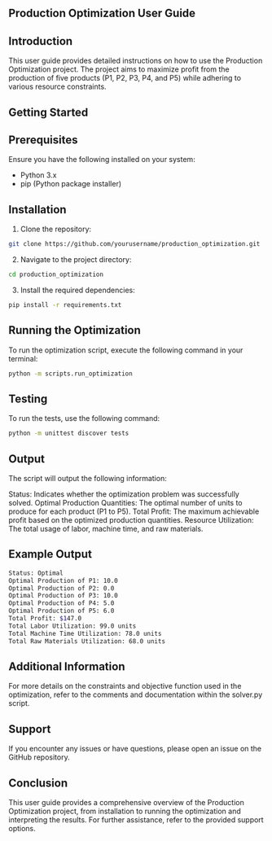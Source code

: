 ## Production Optimization User Guide

## Introduction
This user guide provides detailed instructions on how to use the Production Optimization project. The project aims to maximize profit from the production of five products (P1, P2, P3, P4, and P5) while adhering to various resource constraints.

## Getting Started

## Prerequisites
Ensure you have the following installed on your system:

- Python 3.x
- pip (Python package installer)

## Installation
1. Clone the repository:
```sh
git clone https://github.com/yourusername/production_optimization.git
```
2. Navigate to the project directory:
```sh
cd production_optimization
```
3. Install the required dependencies:
```sh
pip install -r requirements.txt
```
## Running the Optimization
To run the optimization script, execute the following command in your terminal:

```sh
python -m scripts.run_optimization
```

## Testing
To run the tests, use the following command:
```sh
python -m unittest discover tests
```

## Output
The script will output the following information:

Status: Indicates whether the optimization problem was successfully solved.
Optimal Production Quantities: The optimal number of units to produce for each product (P1 to P5).
Total Profit: The maximum achievable profit based on the optimized production quantities.
Resource Utilization: The total usage of labor, machine time, and raw materials.

## Example Output
```sh
Status: Optimal
Optimal Production of P1: 10.0
Optimal Production of P2: 0.0
Optimal Production of P3: 10.0
Optimal Production of P4: 5.0
Optimal Production of P5: 6.0
Total Profit: $147.0
Total Labor Utilization: 99.0 units
Total Machine Time Utilization: 78.0 units
Total Raw Materials Utilization: 68.0 units
```

## Additional Information
For more details on the constraints and objective function used in the optimization, refer to the comments and documentation within the solver.py script.

## Support
If you encounter any issues or have questions, please open an issue on the GitHub repository.

## Conclusion
This user guide provides a comprehensive overview of the Production Optimization project, from installation to running the optimization and interpreting the results. For further assistance, refer to the provided support options.
